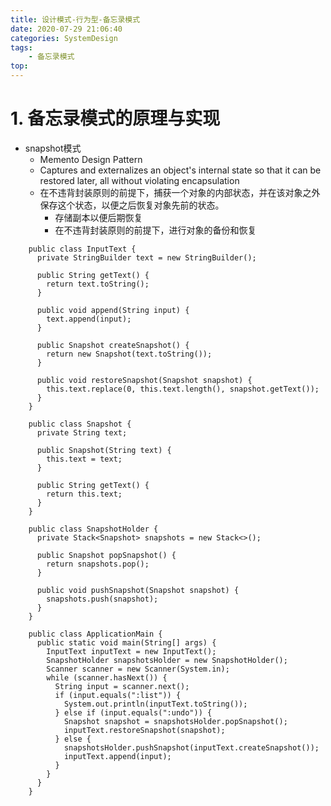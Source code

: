 ```yaml
---
title: 设计模式-行为型-备忘录模式
date: 2020-07-29 21:06:40
categories: SystemDesign
tags:
    - 备忘录模式
top:
---
```

# 1. 备忘录模式的原理与实现

+ snapshot模式 
    + Memento Design Pattern 
    + Captures and externalizes an object's internal state so that it can be restored later, all without violating encapsulation 
    + 在不违背封装原则的前提下，捕获一个对象的内部状态，并在该对象之外保存这个状态，以便之后恢复对象先前的状态。
        + 存储副本以便后期恢复
        + 在不违背封装原则的前提下，进行对象的备份和恢复


```
    public class InputText {
      private StringBuilder text = new StringBuilder();

      public String getText() {
        return text.toString();
      }

      public void append(String input) {
        text.append(input);
      }

      public Snapshot createSnapshot() {
        return new Snapshot(text.toString());
      }

      public void restoreSnapshot(Snapshot snapshot) {
        this.text.replace(0, this.text.length(), snapshot.getText());
      }
    }

    public class Snapshot {
      private String text;

      public Snapshot(String text) {
        this.text = text;
      }

      public String getText() {
        return this.text;
      }
    }

    public class SnapshotHolder {
      private Stack<Snapshot> snapshots = new Stack<>();

      public Snapshot popSnapshot() {
        return snapshots.pop();
      }

      public void pushSnapshot(Snapshot snapshot) {
        snapshots.push(snapshot);
      }
    }

    public class ApplicationMain {
      public static void main(String[] args) {
        InputText inputText = new InputText();
        SnapshotHolder snapshotsHolder = new SnapshotHolder();
        Scanner scanner = new Scanner(System.in);
        while (scanner.hasNext()) {
          String input = scanner.next();
          if (input.equals(":list")) {
            System.out.println(inputText.toString());
          } else if (input.equals(":undo")) {
            Snapshot snapshot = snapshotsHolder.popSnapshot();
            inputText.restoreSnapshot(snapshot);
          } else {
            snapshotsHolder.pushSnapshot(inputText.createSnapshot());
            inputText.append(input);
          }
        }
      }
    }
```

